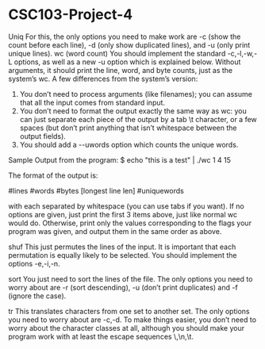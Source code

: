 # CSC103-Project-4

Uniq
For this, the only options you need to make work are -c (show the count before each line), -d (only show duplicated lines), and -u (only print unique lines).
wc (word count)
You should implement the standard -c,-l,-w,-L options, as well as a new -u option which is explained below. Without arguments, it should print the line, word, and byte counts, just as the system’s wc. A few differences from the system’s version:
1. You don’t need to process arguments (like filenames); you can assume that all the input comes from standard input.
2. You don’t need to format the output exactly the same way as wc: you can just separate each piece of the output by a tab \t character, or a few spaces (but don’t print anything that isn’t whitespace between the output fields).
3. You should add a --uwords option which counts the unique words.

Sample Output from the program:
$ echo "this is a test" | ./wc
        1       4        15
      
The format of the output is:

#lines #words #bytes [longest line len] #uniquewords

with each separated by whitespace (you can use tabs if you want). If no options are given, just print the first 3 items above, just like normal wc would do. Otherwise, print only the values corresponding to the flags your program was given, and output them in the same order as above.

shuf
This just permutes the lines of the input. It is important that each permutation is equally likely to be selected. You should implement the options -e,-i,-n.

sort
You just need to sort the lines of the file. The only options you need to worry about are -r (sort descending), -u (don’t print duplicates) and -f (ignore the case).

tr
This translates characters from one set to another set. The only options you need to worry about are -c,-d. To make things easier, you don’t need to worry about the character classes at all, although you should make your program work with at least the escape sequences \\,\n,\t.
